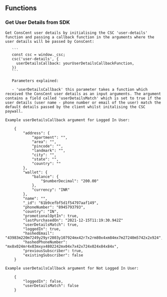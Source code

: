 ## Functions

### Get User Details from SDK

    Get ConsCent user details by initialising the CSC 'user-details' function and passing a callback function in the arguments where the user details will be passed by ConsCent:

       ```
       const csc = window._csc;
       csc('user-details', {
         userDetailsCallback: yourUserDetailsCallbackFunction,
       })
       ```

       Parameters explained:

       - 'userDetailsCallback' this parameter takes a function which received the ConsCent user details as an input arguments. The argument contains a field called 'userDetailsMatch' which is set to true if the user details (user name - phone number or email of the user) match the default details passed by the client whilst initalising the CSC paywall.

    Example userDetailsCallback argument for Logged In User:

        {
            "address": {
                "apartment": "",
                "area": "",
                "pincode": "",
                "landmark": "",
                "city": "",
                "state": "",
                "country": ""
            },
            "wallet": {
                "balance": {
                    "$numberDecimal": "200.00"
                },
                "currency": "INR"
            },
            "name": "",
            "_id": "61b9cefbf5d1f54797aaf149",
            "phoneNumber": "8945793793",
            "country": "IN",
            "promotionalOptIn": true,
            "lastPurchasedOn": "2021-12-15T11:19:30.942Z"
            "userDetailsMatch": true,
            "loggedIn": true,
            "hashedEmail": "43983m220m7249y29yr2803y107924mx42r7x2rm80x4xm84mx7m27240m5742x2x924",
            "hashedPhoneNumber": "mx8x024mr4x03mxyx4802242mx04x7x42x724x024x84x84x",
            "previousSubscriber": true,
            "existingSubscriber": false
        }

    Example userDetailsCallback argument for Not Logged In User:

        {
            "loggedIn": false,
            "userDetailsMatch": false
        }
